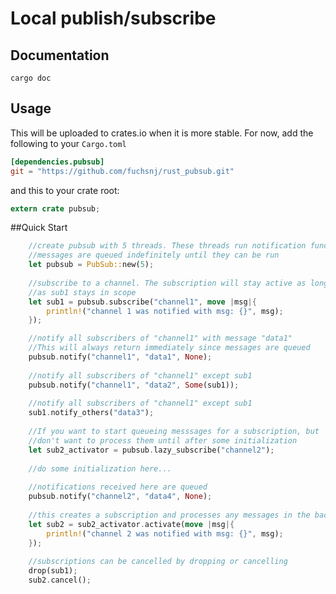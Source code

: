 Local publish/subscribe
====

## Documentation

```
cargo doc
```

## Usage

This will be uploaded to crates.io when it is more stable.
For now, add the following to your `Cargo.toml`

```toml
[dependencies.pubsub]
git = "https://github.com/fuchsnj/rust_pubsub.git"
```

and this to your crate root:

```rust
extern crate pubsub;
```

##Quick Start

```rust
	//create pubsub with 5 threads. These threads run notification functions.
	//messages are queued indefinitely until they can be run
	let pubsub = PubSub::new(5);
	
	//subscribe to a channel. The subscription will stay active as long
	//as sub1 stays in scope
	let sub1 = pubsub.subscribe("channel1", move |msg|{
		println!("channel 1 was notified with msg: {}", msg);
	});

	//notify all subscribers of "channel1" with message "data1"
	//This will always return immediately since messages are queued
	pubsub.notify("channel1", "data1", None);
	
	//notify all subscribers of "channel1" except sub1
	pubsub.notify("channel1", "data2", Some(sub1));
	
	//notify all subscribers of "channel1" except sub1
	sub1.notify_others("data3");
	
	//If you want to start queueing messsages for a subscription, but
	//don't want to process them until after some initialization
	let sub2_activator = pubsub.lazy_subscribe("channel2");
	
	//do some initialization here...
	
	//notifications received here are queued
	pubsub.notify("channel2", "data4", None);
	
	//this creates a subscription and processes any messages in the backlog
	let sub2 = sub2_activator.activate(move |msg|{
		println!("channel 2 was notified with msg: {}", msg);
	});
	
	//subscriptions can be cancelled by dropping or cancelling
	drop(sub1);
	sub2.cancel();
```